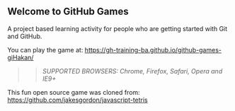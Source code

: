 ## Welcome to GitHub Games

A project based learning activity for people who are getting started with Git and GitHub.

You can play the game at: https://gh-training-ba.github.io/github-games-giHakan/

>> _*SUPPORTED BROWSERS*: Chrome, Firefox, Safari, Opera and IE9+_

This fun open source game was cloned from: https://github.com/jakesgordon/javascript-tetris
